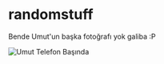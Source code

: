 # randomstuff

<!-- Add under here -->
Bende Umut'un başka fotoğrafı yok galiba :P

![Umut Telefon Başında](IMG_20250110_171356_797.jpg)
